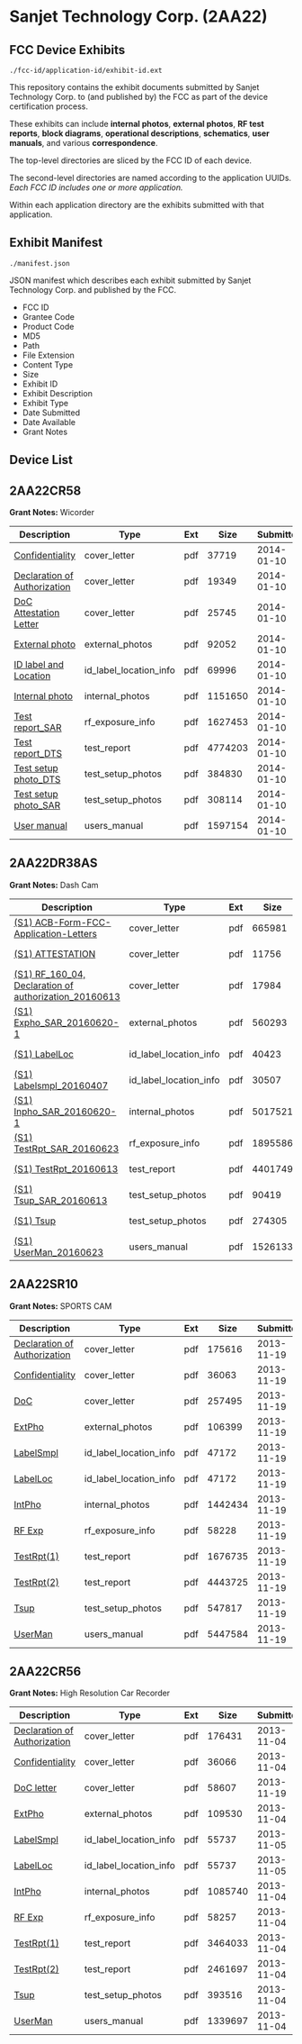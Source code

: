 # Sanjet Technology Corp. (2AA22)
## FCC Device Exhibits

```
./fcc-id/application-id/exhibit-id.ext
```

This repository contains the exhibit documents submitted by Sanjet Technology Corp. to (and published by) the FCC as part of the device certification process.

These exhibits can include **internal photos**, **external photos**, **RF test reports**, **block diagrams**, **operational descriptions**, **schematics**, **user manuals**, and various **correspondence**.

The top-level directories are sliced by the FCC ID of each device.

The second-level directories are named according to the application UUIDs. *Each FCC ID includes one or more application.*

Within each application directory are the exhibits submitted with that application. 

## Exhibit Manifest

```
./manifest.json
```

JSON manifest which describes each exhibit submitted by Sanjet Technology Corp. and published by the FCC.

- FCC ID
- Grantee Code
- Product Code
- MD5
- Path
- File Extension
- Content Type
- Size
- Exhibit ID
- Exhibit Description
- Exhibit Type
- Date Submitted
- Date Available
- Grant Notes

## Device List
## 2AA22CR58
**Grant Notes:** Wicorder

| Description | Type | Ext | Size | Submitted | Available |
| ----------- | ---- | --- | ---- | --------- | --------- |
| [Confidentiality](2AA22CR58/24454b06cada27860ccb27f77589ad9d/2162505.pdf) | cover_letter | pdf | 37719 | 2014-01-10 | 2014-01-15 |
| [Declaration of Authorization](2AA22CR58/24454b06cada27860ccb27f77589ad9d/2162506.pdf) | cover_letter | pdf | 19349 | 2014-01-10 | 2014-01-15 |
| [DoC Attestation Letter](2AA22CR58/24454b06cada27860ccb27f77589ad9d/2162507.pdf) | cover_letter | pdf | 25745 | 2014-01-10 | 2014-01-15 |
| [External photo](2AA22CR58/24454b06cada27860ccb27f77589ad9d/2162497.pdf) | external_photos | pdf | 92052 | 2014-01-10 | 2014-01-15 |
| [ID label and Location](2AA22CR58/24454b06cada27860ccb27f77589ad9d/2162499.pdf) | id_label_location_info | pdf | 69996 | 2014-01-10 | 2014-01-15 |
| [Internal photo](2AA22CR58/24454b06cada27860ccb27f77589ad9d/2162498.pdf) | internal_photos | pdf | 1151650 | 2014-01-10 | 2014-01-15 |
| [Test report_SAR](2AA22CR58/24454b06cada27860ccb27f77589ad9d/2162504.pdf) | rf_exposure_info | pdf | 1627453 | 2014-01-10 | 2014-01-15 |
| [Test report_DTS](2AA22CR58/24454b06cada27860ccb27f77589ad9d/2162503.pdf) | test_report | pdf | 4774203 | 2014-01-10 | 2014-01-15 |
| [Test setup photo_DTS](2AA22CR58/24454b06cada27860ccb27f77589ad9d/2162500.pdf) | test_setup_photos | pdf | 384830 | 2014-01-10 | 2014-01-15 |
| [Test setup photo_SAR](2AA22CR58/24454b06cada27860ccb27f77589ad9d/2162501.pdf) | test_setup_photos | pdf | 308114 | 2014-01-10 | 2014-01-15 |
| [User manual](2AA22CR58/24454b06cada27860ccb27f77589ad9d/2162502.pdf) | users_manual | pdf | 1597154 | 2014-01-10 | 2014-01-15 |
## 2AA22DR38AS
**Grant Notes:** Dash Cam

| Description | Type | Ext | Size | Submitted | Available |
| ----------- | ---- | --- | ---- | --------- | --------- |
| [(S1) ACB-Form-FCC-Application-Letters](2AA22DR38AS/8a98e22182232393129ea8c6ee37c08b/3042291.pdf) | cover_letter | pdf | 665981 | 2016-06-27 | 2016-06-29 |
| [(S1) ATTESTATION](2AA22DR38AS/8a98e22182232393129ea8c6ee37c08b/3042292.pdf) | cover_letter | pdf | 11756 | 2016-06-27 | 2016-06-29 |
| [(S1) RF_160_04, Declaration of authorization_20160613](2AA22DR38AS/8a98e22182232393129ea8c6ee37c08b/3042293.pdf) | cover_letter | pdf | 17984 | 2016-06-27 | 2016-06-29 |
| [(S1) Expho_SAR_20160620-1](2AA22DR38AS/8a98e22182232393129ea8c6ee37c08b/3042294.pdf) | external_photos | pdf | 560293 | 2016-06-27 | 2016-06-29 |
| [(S1) LabelLoc](2AA22DR38AS/8a98e22182232393129ea8c6ee37c08b/3042296.pdf) | id_label_location_info | pdf | 40423 | 2016-06-27 | 2016-06-29 |
| [(S1) Labelsmpl_20160407](2AA22DR38AS/8a98e22182232393129ea8c6ee37c08b/3042297.pdf) | id_label_location_info | pdf | 30507 | 2016-06-27 | 2016-06-29 |
| [(S1) Inpho_SAR_20160620-1](2AA22DR38AS/8a98e22182232393129ea8c6ee37c08b/3042295.pdf) | internal_photos | pdf | 5017521 | 2016-06-27 | 2016-06-29 |
| [(S1) TestRpt_SAR_20160623](2AA22DR38AS/8a98e22182232393129ea8c6ee37c08b/3042300.pdf) | rf_exposure_info | pdf | 1895586 | 2016-06-27 | 2016-06-29 |
| [(S1) TestRpt_20160613](2AA22DR38AS/8a98e22182232393129ea8c6ee37c08b/3042302.pdf) | test_report | pdf | 4401749 | 2016-06-27 | 2016-06-29 |
| [(S1) Tsup_SAR_20160613](2AA22DR38AS/8a98e22182232393129ea8c6ee37c08b/3042314.pdf) | test_setup_photos | pdf | 90419 | 2016-06-28 | 2016-06-29 |
| [(S1) Tsup](2AA22DR38AS/8a98e22182232393129ea8c6ee37c08b/3042315.pdf) | test_setup_photos | pdf | 274305 | 2016-06-28 | 2016-06-29 |
| [(S1) UserMan_20160623](2AA22DR38AS/8a98e22182232393129ea8c6ee37c08b/3042316.pdf) | users_manual | pdf | 1526133 | 2016-06-28 | 2016-06-29 |
## 2AA22SR10
**Grant Notes:** SPORTS CAM

| Description | Type | Ext | Size | Submitted | Available |
| ----------- | ---- | --- | ---- | --------- | --------- |
| [Declaration of Authorization](2AA22SR10/bd05cb0cfeee089de39d1637340b1d33/2122011.pdf) | cover_letter | pdf | 175616 | 2013-11-19 | 2013-11-20 |
| [Confidentiality](2AA22SR10/bd05cb0cfeee089de39d1637340b1d33/2122012.pdf) | cover_letter | pdf | 36063 | 2013-11-19 | 2013-11-20 |
| [DoC](2AA22SR10/bd05cb0cfeee089de39d1637340b1d33/2122013.pdf) | cover_letter | pdf | 257495 | 2013-11-19 | 2013-11-20 |
| [ExtPho](2AA22SR10/bd05cb0cfeee089de39d1637340b1d33/2122002.pdf) | external_photos | pdf | 106399 | 2013-11-19 | 2013-11-20 |
| [LabelSmpl](2AA22SR10/bd05cb0cfeee089de39d1637340b1d33/2122006.pdf) | id_label_location_info | pdf | 47172 | 2013-11-19 | 2013-11-20 |
| [LabelLoc](2AA22SR10/bd05cb0cfeee089de39d1637340b1d33/2122007.pdf) | id_label_location_info | pdf | 47172 | 2013-11-19 | 2013-11-20 |
| [IntPho](2AA22SR10/bd05cb0cfeee089de39d1637340b1d33/2122003.pdf) | internal_photos | pdf | 1442434 | 2013-11-19 | 2013-11-20 |
| [RF Exp](2AA22SR10/bd05cb0cfeee089de39d1637340b1d33/2122008.pdf) | rf_exposure_info | pdf | 58228 | 2013-11-19 | 2013-11-20 |
| [TestRpt(1)](2AA22SR10/bd05cb0cfeee089de39d1637340b1d33/2122009.pdf) | test_report | pdf | 1676735 | 2013-11-19 | 2013-11-20 |
| [TestRpt(2)](2AA22SR10/bd05cb0cfeee089de39d1637340b1d33/2122010.pdf) | test_report | pdf | 4443725 | 2013-11-19 | 2013-11-20 |
| [Tsup](2AA22SR10/bd05cb0cfeee089de39d1637340b1d33/2122004.pdf) | test_setup_photos | pdf | 547817 | 2013-11-19 | 2013-11-20 |
| [UserMan](2AA22SR10/bd05cb0cfeee089de39d1637340b1d33/2122005.pdf) | users_manual | pdf | 5447584 | 2013-11-19 | 2013-11-20 |
## 2AA22CR56
**Grant Notes:** High Resolution Car Recorder

| Description | Type | Ext | Size | Submitted | Available |
| ----------- | ---- | --- | ---- | --------- | --------- |
| [Declaration of Authorization](2AA22CR56/9d4e5c836c97b874afa7a7445696428b/2109798.pdf) | cover_letter | pdf | 176431 | 2013-11-04 | 2013-11-19 |
| [Confidentiality](2AA22CR56/9d4e5c836c97b874afa7a7445696428b/2109799.pdf) | cover_letter | pdf | 36066 | 2013-11-04 | 2013-11-19 |
| [DoC letter](2AA22CR56/9d4e5c836c97b874afa7a7445696428b/2122132.pdf) | cover_letter | pdf | 58607 | 2013-11-19 | 2013-11-19 |
| [ExtPho](2AA22CR56/9d4e5c836c97b874afa7a7445696428b/2109779.pdf) | external_photos | pdf | 109530 | 2013-11-04 | 2013-11-19 |
| [LabelSmpl](2AA22CR56/9d4e5c836c97b874afa7a7445696428b/2111052.pdf) | id_label_location_info | pdf | 55737 | 2013-11-05 | 2013-11-19 |
| [LabelLoc](2AA22CR56/9d4e5c836c97b874afa7a7445696428b/2111053.pdf) | id_label_location_info | pdf | 55737 | 2013-11-05 | 2013-11-19 |
| [IntPho](2AA22CR56/9d4e5c836c97b874afa7a7445696428b/2109780.pdf) | internal_photos | pdf | 1085740 | 2013-11-04 | 2013-11-19 |
| [RF Exp](2AA22CR56/9d4e5c836c97b874afa7a7445696428b/2109785.pdf) | rf_exposure_info | pdf | 58257 | 2013-11-04 | 2013-11-19 |
| [TestRpt(1)](2AA22CR56/9d4e5c836c97b874afa7a7445696428b/2109786.pdf) | test_report | pdf | 3464033 | 2013-11-04 | 2013-11-19 |
| [TestRpt(2)](2AA22CR56/9d4e5c836c97b874afa7a7445696428b/2109787.pdf) | test_report | pdf | 2461697 | 2013-11-04 | 2013-11-19 |
| [Tsup](2AA22CR56/9d4e5c836c97b874afa7a7445696428b/2109781.pdf) | test_setup_photos | pdf | 393516 | 2013-11-04 | 2013-11-19 |
| [UserMan](2AA22CR56/9d4e5c836c97b874afa7a7445696428b/2109782.pdf) | users_manual | pdf | 1339697 | 2013-11-04 | 2013-11-19 |
